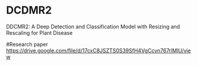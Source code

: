 # DCDMR2

DDCMR2: A Deep Detection and Classification
Model with Resizing and Rescaling for Plant Disease

#Research paper
https://drive.google.com/file/d/17cxC8JSZTS0S39SfH4VgCcvn767rlMlU/view
